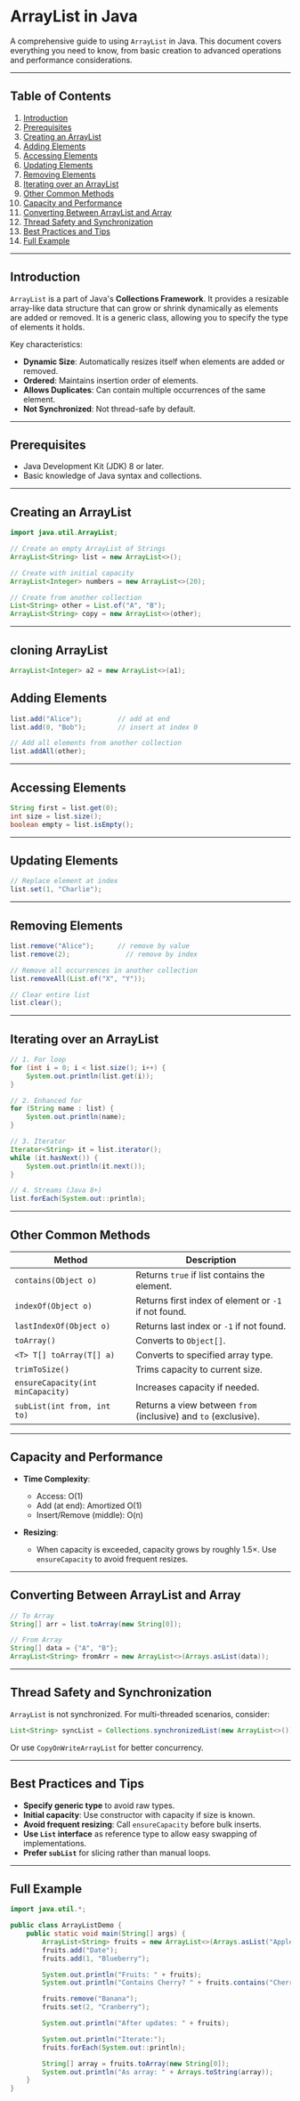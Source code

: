 # ArrayList in Java

A comprehensive guide to using `ArrayList` in Java. This document covers everything you need to know, from basic creation to advanced operations and performance considerations.

---

## Table of Contents

1. [Introduction](#introduction)
2. [Prerequisites](#prerequisites)
3. [Creating an ArrayList](#creating-an-arraylist)
4. [Adding Elements](#adding-elements)
5. [Accessing Elements](#accessing-elements)
6. [Updating Elements](#updating-elements)
7. [Removing Elements](#removing-elements)
8. [Iterating over an ArrayList](#iterating-over-an-arraylist)
9. [Other Common Methods](#other-common-methods)
10. [Capacity and Performance](#capacity-and-performance)
11. [Converting Between ArrayList and Array](#converting-between-arraylist-and-array)
12. [Thread Safety and Synchronization](#thread-safety-and-synchronization)
13. [Best Practices and Tips](#best-practices-and-tips)
14. [Full Example](#full-example)

---

## Introduction

`ArrayList` is a part of Java's **Collections Framework**. It provides a resizable array-like data structure that can grow or shrink dynamically as elements are added or removed. It is a generic class, allowing you to specify the type of elements it holds.

Key characteristics:

* **Dynamic Size**: Automatically resizes itself when elements are added or removed.
* **Ordered**: Maintains insertion order of elements.
* **Allows Duplicates**: Can contain multiple occurrences of the same element.
* **Not Synchronized**: Not thread-safe by default.

---

## Prerequisites

* Java Development Kit (JDK) 8 or later.
* Basic knowledge of Java syntax and collections.

---

## Creating an ArrayList

```java
import java.util.ArrayList;

// Create an empty ArrayList of Strings
ArrayList<String> list = new ArrayList<>();

// Create with initial capacity
ArrayList<Integer> numbers = new ArrayList<>(20);

// Create from another collection
List<String> other = List.of("A", "B");
ArrayList<String> copy = new ArrayList<>(other);
```

---
## cloning ArrayList 
```java
ArrayList<Integer> a2 = new ArrayList<>(a1);
```
## Adding Elements

```java
list.add("Alice");         // add at end
list.add(0, "Bob");        // insert at index 0

// Add all elements from another collection
list.addAll(other);
```

---

## Accessing Elements

```java
String first = list.get(0);
int size = list.size();
boolean empty = list.isEmpty();
```

---

## Updating Elements

```java
// Replace element at index
list.set(1, "Charlie");
```

---

## Removing Elements

```java
list.remove("Alice");      // remove by value
list.remove(2);              // remove by index

// Remove all occurrences in another collection
list.removeAll(List.of("X", "Y"));

// Clear entire list
list.clear();
```

---

## Iterating over an ArrayList

```java
// 1. For loop
for (int i = 0; i < list.size(); i++) {
    System.out.println(list.get(i));
}

// 2. Enhanced for
for (String name : list) {
    System.out.println(name);
}

// 3. Iterator
Iterator<String> it = list.iterator();
while (it.hasNext()) {
    System.out.println(it.next());
}

// 4. Streams (Java 8+)
list.forEach(System.out::println);
```

---

## Other Common Methods

| Method                            | Description                                                     |
| --------------------------------- | --------------------------------------------------------------- |
| `contains(Object o)`              | Returns `true` if list contains the element.                    |
| `indexOf(Object o)`               | Returns first index of element or `-1` if not found.            |
| `lastIndexOf(Object o)`           | Returns last index or `-1` if not found.                        |
| `toArray()`                       | Converts to `Object[]`.                                         |
| `<T> T[] toArray(T[] a)`          | Converts to specified array type.                               |
| `trimToSize()`                    | Trims capacity to current size.                                 |
| `ensureCapacity(int minCapacity)` | Increases capacity if needed.                                   |
| `subList(int from, int to)`       | Returns a view between `from` (inclusive) and `to` (exclusive). |

---

## Capacity and Performance

* **Time Complexity**:

  * Access: O(1)
  * Add (at end): Amortized O(1)
  * Insert/Remove (middle): O(n)

* **Resizing**:

  * When capacity is exceeded, capacity grows by roughly 1.5×. Use `ensureCapacity` to avoid frequent resizes.

---

## Converting Between ArrayList and Array

```java
// To Array
String[] arr = list.toArray(new String[0]);

// From Array
String[] data = {"A", "B"};
ArrayList<String> fromArr = new ArrayList<>(Arrays.asList(data));
```

---

## Thread Safety and Synchronization

`ArrayList` is not synchronized. For multi-threaded scenarios, consider:

```java
List<String> syncList = Collections.synchronizedList(new ArrayList<>());
```

Or use `CopyOnWriteArrayList` for better concurrency.

---

## Best Practices and Tips

* **Specify generic type** to avoid raw types.
* **Initial capacity**: Use constructor with capacity if size is known.
* **Avoid frequent resizing**: Call `ensureCapacity` before bulk inserts.
* **Use `List` interface** as reference type to allow easy swapping of implementations.
* **Prefer `subList`** for slicing rather than manual loops.

---

## Full Example

```java
import java.util.*;

public class ArrayListDemo {
    public static void main(String[] args) {
        ArrayList<String> fruits = new ArrayList<>(Arrays.asList("Apple", "Banana", "Cherry"));
        fruits.add("Date");
        fruits.add(1, "Blueberry");

        System.out.println("Fruits: " + fruits);
        System.out.println("Contains Cherry? " + fruits.contains("Cherry"));

        fruits.remove("Banana");
        fruits.set(2, "Cranberry");

        System.out.println("After updates: " + fruits);

        System.out.println("Iterate:");
        fruits.forEach(System.out::println);

        String[] array = fruits.toArray(new String[0]);
        System.out.println("As array: " + Arrays.toString(array));
    }
}
```

